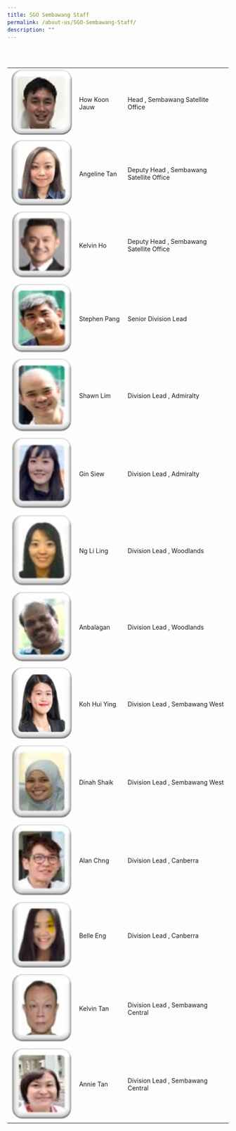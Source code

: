 ```yaml
---
title: SGO Sembawang Staff
permalink: /about-us/SGO-Sembawang-Staff/
description: ""
---
```



<table>  
  <tr>  
    <td><img src="/images/KJ.jpg" alt="How Koon Jauw" style="width:200px;"/></td>  
    <td>How Koon Jauw</td>
		<td>Head , Sembawang Satellite Office</td>
  </tr>   
	  <tr>  
    <td><img src="/images/Angeline%20Tan.jpg" alt="Angeline Tan" style="width:200px;"/></td>  
    <td>Angeline Tan</td>
		<td>Deputy Head , Sembawang Satellite Office</td>
  </tr>  
	<tr>  
    <td><img src="/images/Kelvin%20Ho.jpg" alt="Kelvin Ho" style="width:200px;"/></td>  
    <td>Kelvin Ho</td>
		<td>Deputy Head , Sembawang Satellite Office</td>
  </tr>
	<tr>  
    <td><img src="/images/Stephen%20Pang.jpg" alt="Kelvin Ho" style="width:200px;"/></td>  
    <td>Stephen Pang</td>
		<td>Senior Division Lead</td>
  </tr>
		<tr>  
    <td><img src="/images/Shawn%20Lim.jpg" alt="Kelvin Ho" style="width:200px;"/></td>  
    <td>Shawn Lim</td>
		<td>Division Lead , Admiralty</td>
  </tr>
		<tr>  
    <td><img src="/images/Gin%20Siew.jpg" alt="Gin Siew" style="width:200px;"/></td>  
    <td>Gin Siew</td>
		<td>Division Lead , Admiralty</td>
  </tr>
			<tr>  
    <td><img src="/images/Ng%20Li%20Ling.jpg" alt="	Ng Li Ling" style="width:200px;"/></td>  
    <td>Ng Li Ling</td>
		<td>Division Lead , Woodlands</td>
  </tr>
			<tr>  
    <td><img src="/images/Anbalagan.jpg" alt="Anbalagan" style="width:200px;"/></td>  
    <td>Anbalagan</td>
		<td>Division Lead , Woodlands</td>
  </tr>
	<tr>  
    <td><img src="/images/Koh%20Hui%20Ying.jpg" alt="Koh Hui Ying" style="width:200px;"/></td>  
    <td>Koh Hui Ying</td>
		<td>Division Lead , Sembawang West</td>
  </tr>
	<tr>  
    <td><img src="/images/Dinah%20Shaik.jpg" alt="Dinah Shaik" style="width:200px;"/></td>  
    <td>Dinah Shaik</td>
		<td>Division Lead , Sembawang West</td>
  </tr>
	<tr>  
    <td><img src="/images/Alan%20Chng.jpg" alt="Alan Chng" style="width:200px;"/></td>  
    <td>Alan Chng</td>
		<td>Division Lead , Canberra</td>
  </tr>
	<tr>  
    <td><img src="/images/Belle%20Eng.jpg" alt="Belle Eng" style="width:200px;"/></td>  
    <td>Belle Eng</td>
		<td>Division Lead , Canberra</td>
  </tr>
	<tr>  
    <td><img src="/images/Kelvin%20Tan.jpg" alt="Kelvin Tan" style="width:200px;"/></td>  
    <td>Kelvin Tan</td>
		<td>Division Lead , Sembawang Central</td>
  </tr>
	<tr>  
    <td><img src="/images/Annie%20Tan.jpg" alt="Annie Tan" style="width:200px;"/></td>  
    <td>Annie Tan</td>
		<td>Division Lead , Sembawang Central</td>
  </tr>
</table>